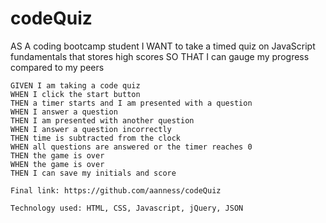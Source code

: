 # codeQuiz

AS A coding bootcamp student
I WANT to take a timed quiz on JavaScript fundamentals that stores high scores
SO THAT I can gauge my progress compared to my peers

```
GIVEN I am taking a code quiz
WHEN I click the start button
THEN a timer starts and I am presented with a question
WHEN I answer a question
THEN I am presented with another question
WHEN I answer a question incorrectly
THEN time is subtracted from the clock
WHEN all questions are answered or the timer reaches 0
THEN the game is over
WHEN the game is over
THEN I can save my initials and score

Final link: https://github.com/aanness/codeQuiz

Technology used: HTML, CSS, Javascript, jQuery, JSON
